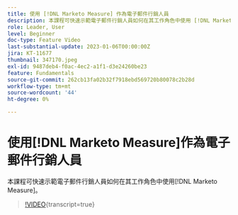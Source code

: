```yaml
---
title: 使用 [!DNL Marketo Measure] 作為電子郵件行銷人員
description: 本課程可快速示範電子郵件行銷人員如何在其工作角色中使用 [!DNL Marketo Measure] 。
role: Leader, User
level: Beginner
doc-type: Feature Video
last-substantial-update: 2023-01-06T00:00:00Z
jira: KT-11677
thumbnail: 347170.jpeg
exl-id: 9487deb4-f0ac-4ec2-a1f1-d3e24260be23
feature: Fundamentals
source-git-commit: 262cb13fa02b32f7918ebd569720b80078c2b28d
workflow-type: tm+mt
source-wordcount: '44'
ht-degree: 0%

---
```


# 使用[!DNL Marketo Measure]作為電子郵件行銷人員

本課程可快速示範電子郵件行銷人員如何在其工作角色中使用[!DNL Marketo Measure]。

>[!VIDEO](https://video.tv.adobe.com/v/347170/?learn=on){transcript=true}
